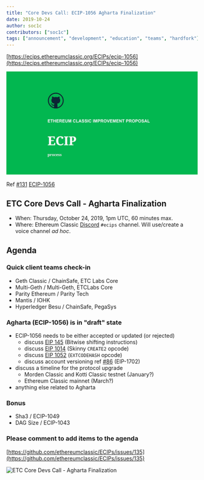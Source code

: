 ```yaml
---
title: "Core Devs Call: ECIP-1056 Agharta Finalization"
date: 2019-10-24
author: soc1c
contributors: ["soc1c"]
tags: ["announcement", "development", "education", "teams", "hardfork"]
---
```


[https://ecips.ethereumclassic.org/ECIPs/ecip-1056](https://ecips.ethereumclassic.org/ECIPs/ecip-1056)

![ETC Core Devs Call - Agharta Finalization](./ethereum_classic_ecip_wallpaper.png)

Ref [#131](https://github.com/ethereumclassic/ECIPs/issues/131) [ECIP-1056](https://github.com/ethereumclassic/ECIPs/blob/master/_specs/ecip-1056.md)

## ETC Core Devs Call - Agharta Finalization

* When: Thursday, October 24, 2019, 1pm UTC, 60 minutes max.
* Where: Ethereum Classic [Discord](https://discord.gg/hQs894U) `#ecips` channel. Will use/create a voice channel *ad hoc*.

## Agenda

### Quick client teams check-in

* Geth Classic / ChainSafe, ETC Labs Core
* Multi-Geth / Multi-Geth, ETCLabs Core
* Parity Ethereum / Parity Tech
* Mantis / IOHK
* Hyperledger Besu / ChainSafe, PegaSys

### Agharta (ECIP-1056) is in "draft" state

* ECIP-1056 needs to be either accepted or updated (or rejected)
    * discuss [EIP 145](https://eips.ethereum.org/EIPS/eip-145) (Bitwise shifting instructions)
    * discuss [EIP 1014](https://eips.ethereum.org/EIPS/eip-1014) (Skinny `CREATE2` opcode)
    * discuss [EIP 1052](https://eips.ethereum.org/EIPS/eip-1052) (`EXTCODEHASH` opcode)
    * discuss account versioning ref [#86](https://github.com/ethereumclassic/ECIPs/pull/86) (EIP-1702)
* discuss a timeline for the protocol upgrade
    * Morden Classic and Kotti Classic testnet (January?)
    * Ethereum Classic mainnet (March?)
* anything else related to Agharta

### Bonus

* Sha3 / ECIP-1049
* DAG Size / ECIP-1043

### Please comment to add items to the agenda

[https://github.com/ethereumclassic/ECIPs/issues/135](https://github.com/ethereumclassic/ECIPs/issues/135)

![ETC Core Devs Call - Agharta Finalization](./agharta-banner.jpg)
